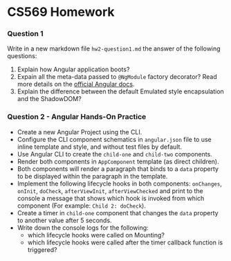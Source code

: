 # CS569 Homework
### Question 1
Write in a new markdown file `hw2-question1.md` the answer of the following questions:
1. Explain how Angular application boots?
2. Expain all the meta-data passed to `@NgModule` factory decorator? Read more details on the [official Angular docs](https://angular.io/api/core/NgModule).
3. Explain the difference between the default Emulated style encapsulation and the ShadowDOM?

### Question 2 - Angular Hands-On Practice
* Create a new Angular Project using the CLI.
* Configure the CLI component schematics in `angular.json` file to use inline template and style, and without test files by default.
* Use Angular CLI to create the `child-one` and `child-two` components. 
* Render both components in `AppComponent` template (as direct children). 
* Both components will render a paragraph that binds to a `data` property to be displayed within the paragraph in the template. 
* Implement the following lifecycle hooks in both components: `onChanges`, `onInit`, `doCheck`, `afterViewInit`, `afterViewChecked` and print to the console a message that shows which hook is invoked from which component (For example: `Child 2: doCheck`).
* Create a timer in `child-one` component that changes the `data` property to another value after 5 seconds.
* Write down the console logs for the following: 
    * which lifecycle hooks were called on Mounting?
    * which lifecycle hooks were called after the timer callback function is triggered?
